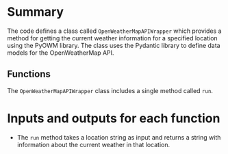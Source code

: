 # Summary
The code defines a class called `OpenWeatherMapAPIWrapper` which provides a method for getting the current weather information for a specified location using the PyOWM library. The class uses the Pydantic library to define data models for the OpenWeatherMap API.

## Functions
The `OpenWeatherMapAPIWrapper` class includes a single method called `run`.

# Inputs and outputs for each function
- The `run` method takes a location string as input and returns a string with information about the current weather in that location.

